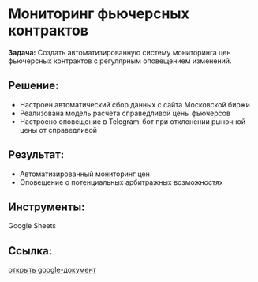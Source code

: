 # Мониторинг фьючерсных контрактов

**Задача:**
Создать автоматизированную систему мониторинга цен фьючерсных контрактов с регулярным оповещением изменений.

## Решение:
* Настроен автоматический сбор данных с сайта Московской биржи
* Реализована модель расчета справедливой цены фьючерсов
* Настроено оповещение в Telegram-бот при отклонении рыночной цены от справедливой

## Результат:
* Автоматизированный мониторинг цен
* Оповещение о потенциальных арбитражных возможностях

## Инструменты:
Google Sheets

## Ссылка:
[открыть google-документ](https://docs.google.com/spreadsheets/d/1htlROkbslIeRVMx2-K696nQLxIBlD1vG6-ygZ_WgwO8/edit?usp=sharing)
